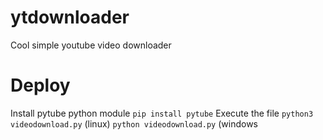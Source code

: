 # ytdownloader
Cool simple youtube video downloader
# Deploy
Install pytube python module
```pip install pytube```
Execute the file
```python3 videodownload.py``` (linux)
```python videodownload.py``` (windows
